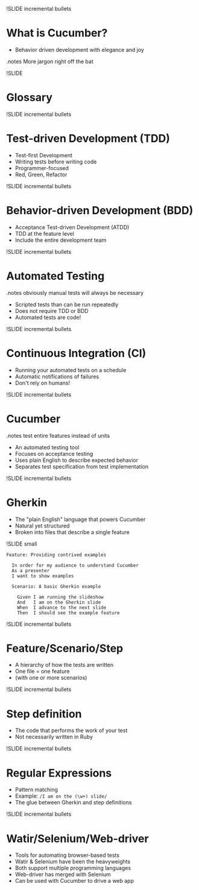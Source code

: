 !SLIDE incremental bullets
# What is Cucumber?

* Behavior driven development with elegance and joy

.notes More jargon right off the bat

!SLIDE
# Glossary

!SLIDE incremental bullets
# Test-driven Development (TDD)

* Test-first Development
* Writing tests before writing code
* Programmer-focused
* Red, Green, Refactor

!SLIDE incremental bullets
# Behavior-driven Development (BDD)

* Acceptance Test-driven Development (ATDD)
* TDD at the feature level
* Include the entire development team

!SLIDE incremental bullets
# Automated Testing

.notes obviously manual tests will always be necessary

* Scripted tests than can be run repeatedly
* Does not require TDD or BDD
* Automated tests are code!

!SLIDE incremental bullets
# Continuous Integration (CI)

* Running your automated tests on a schedule
* Automatic notifications of failures
* Don't rely on humans!

!SLIDE incremental bullets
# Cucumber

.notes test entire features instead of units

* An automated testing tool
* Focuses on acceptance testing
* Uses plain English to describe expected behavior
* Separates test specification from test implementation

!SLIDE incremental bullets
# Gherkin

* The "plain English" language that powers Cucumber
* Natural yet structured
* Broken into files that describe a single feature

!SLIDE small

    Feature: Providing contrived examples

      In order for my audience to understand Cucumber
      As a presenter
      I want to show examples

      Scenario: A basic Gherkin example

        Given I am running the slideshow
        And   I am on the Gherkin slide
        When  I advance to the next slide
        Then  I should see the example feature

!SLIDE incremental bullets
# Feature/Scenario/Step

* A hierarchy of how the tests are written
* One file = one feature
* (with one or more scenarios)

!SLIDE incremental bullets
# Step definition

* The code that performs the work of your test
* Not necessarily written in Ruby

!SLIDE incremental bullets
# Regular Expressions

* Pattern matching
* Example: `/I am on the (\w+) slide/`
* The glue between Gherkin and step definitions

!SLIDE incremental bullets
# Watir/Selenium/Web-driver

* Tools for automating browser-based tests
* Watir & Selenium have been the heavyweights
* Both support multiple programming languages
* Web-driver has merged with Selenium
* Can be used with Cucumber to drive a web app
